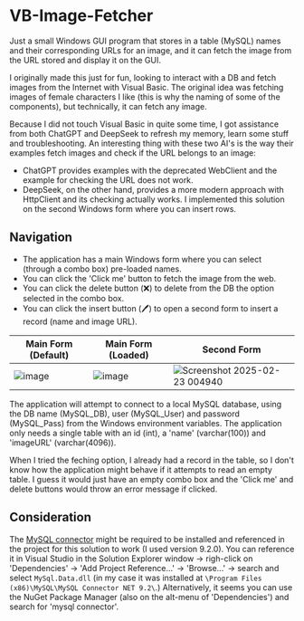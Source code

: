 # VB-Image-Fetcher

Just a small Windows GUI program that stores in a table (MySQL) names and their corresponding URLs for an image, and it can fetch the image from the URL stored and display it on the GUI.

I originally made this just for fun, looking to interact with a DB and fetch images from the Internet with Visual Basic. The original idea was fetching images of female characters I like (this is why the naming of some of the components), but technically, it can fetch any image.

Because I did not touch Visual Basic in quite some time, I got assistance from both ChatGPT and DeepSeek to refresh my memory, learn some stuff and troubleshooting. An interesting thing with these two AI's is the way their examples fetch images and check if the URL belongs to an image:
- ChatGPT provides examples with the deprecated WebClient and the example for checking the URL does not work.
- DeepSeek, on the other hand, provides a more modern approach with HttpClient and its checking actually works. I implemented this solution on the second Windows form where you can insert rows.

## Navigation

- The application has a main Windows form where you can select (through a combo box) pre-loaded names.
- You can click the 'Click me' button to fetch the image from the web.
- You can click the delete button (❌) to delete from the DB the option selected in the combo box.
- You can click the insert button (🖊️) to open a second form to insert a record (name and image URL).

| Main Form (Default) | Main Form (Loaded) | Second Form |
|---------|---------|---------|
|![image](https://github.com/user-attachments/assets/92cedcb2-5933-40b1-af84-b6d0c4ddfeca)|![image](https://github.com/user-attachments/assets/518c6c2e-cdcc-47cb-a0a5-3c400a7ec6d4)|![Screenshot 2025-02-23 004940](https://github.com/user-attachments/assets/7d0c7eb2-98e2-4b5e-80a6-dc31c3b129c7)


The application will attempt to connect to a local MySQL database, using the DB name (MySQL_DB), user (MySQL_User) and password (MySQL_Pass) from the Windows environment variables. The application only needs a single table with an id (int), a 'name' (varchar(100)) and 'imageURL' (varchar(4096)).

When I tried the feching option, I already had a record in the table, so I don't know how the application might behave if it attempts to read an empty table. I guess it would just have an empty combo box and the 'Click me' and delete buttons would throw an error message if clicked.

## Consideration

The [MySQL connector](https://dev.mysql.com/downloads/connector/net/) might be required to be installed and referenced in the project for this solution to work (I used version 9.2.0). You can reference it in Visual Studio in the Solution Explorer window -> righ-click on 'Dependencies' -> 'Add Project Reference...' -> 'Browse...' -> search and select `MySql.Data.dll` (in my case it was installed at `\Program Files (x86)\MySQL\MySQL Connector NET 9.2\`.) Alternatively, it seems you can use the NuGet Package Manager (also on the alt-menu of 'Dependencies') and search for 'mysql connector'.


 
